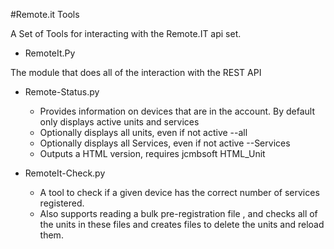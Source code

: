 #Remote.it Tools

A Set of Tools for interacting with the Remote.IT api set.

* RemoteIt.Py

The module that does all of the interaction with the REST API

* Remote-Status.py
	* Provides information on devices that are in the account. By default only displays active units and services
	* Optionally displays all units, even if not active  --all
	* Optionally displays all Services, even if not active  --Services
	* Outputs a HTML version, requires jcmbsoft HTML_Unit

* RemoteIt-Check.py

	* A tool to check if a given device has the correct number of services registered. 
	* Also supports reading a bulk pre-registration file , and checks all of the units in these files and creates files to delete the units and reload them.
